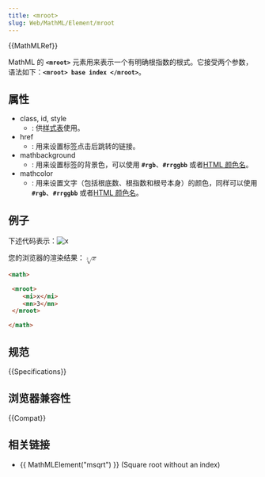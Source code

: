 ```yaml
---
title: <mroot>
slug: Web/MathML/Element/mroot
---
```

{{MathMLRef}}

MathML 的 **`<mroot>`** 元素用来表示一个有明确根指数的根式。它接受两个参数，语法如下：**`<mroot> base index </mroot>`**。

## 属性

- class, id, style
  - : 供[样式表](/zh-CN/docs/CSS)使用。
- href
  - : 用来设置标签点击后跳转的链接。
- mathbackground
  - : 用来设置标签的背景色，可以使用 **`#rgb`**、**`#rrggbb`** 或者[HTML 颜色名](/zh-CN/docs/Web/CSS/color_value)。
- mathcolor
  - : 用来设置文字（包括根底数、根指数和根号本身）的颜色，同样可以使用 **`#rgb`**、**`#rrggbb`** 或者[HTML 颜色名](/zh-CN/docs/Web/CSS/color_value)。

## 例子

下述代码表示：![x](/files/3200/mroot.png)

您的浏览器的渲染结果：<math><mroot><mi>x</mi> <mn>3</mn></mroot></math>

```html
<math>

 <mroot>
    <mi>x</mi>
    <mn>3</mn>
 </mroot>

</math>
```

## 规范

{{Specifications}}

## 浏览器兼容性

{{Compat}}

## 相关链接

- {{ MathMLElement("msqrt") }} (Square root without an index)
